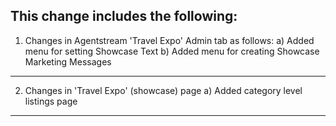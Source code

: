 This change includes the following:
----------------------------------------------------------------------------------------------------------------
1. Changes in Agentstream 'Travel Expo' Admin tab as follows:
a) Added menu for setting Showcase Text
b) Added menu for creating Showcase Marketing Messages

----------------------------------------------------------------------------------------------------------------

2. Changes in 'Travel Expo' (showcase) page
a) Added category level listings page

----------------------------------------------------------------------------------------------------------------
